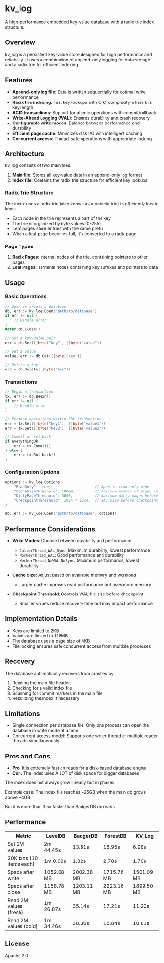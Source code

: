 # kv_log

A high-performance embedded key-value database with a radix trie index structure.

## Overview

kv_log is a persistent key-value store designed for high performance and reliability. It uses a combination of append-only logging for data storage and a radix trie for efficient indexing.

## Features

- **Append-only log file**: Data is written sequentially for optimal write performance
- **Radix trie indexing**: Fast key lookups with O(k) complexity where k is key length
- **ACID transactions**: Support for atomic operations with commit/rollback
- **Write-Ahead Logging (WAL)**: Ensures durability and crash recovery
- **Configurable write modes**: Balance between performance and durability
- **Efficient page cache**: Minimizes disk I/O with intelligent caching
- **Concurrent access**: Thread-safe operations with appropriate locking

## Architecture

kv_log consists of two main files:

1. **Main file**: Stores all key-value data in an append-only log format
2. **Index file**: Contains the radix trie structure for efficient key lookups

### Radix Trie Structure

The index uses a radix trie (also known as a patricia trie) to efficiently locate keys:

- Each node in the trie represents a part of the key
- The trie is organized by byte values (0-255)
- Leaf pages store entries with the same prefix
- When a leaf page becomes full, it's converted to a radix page

### Page Types

1. **Radix Pages**: Internal nodes of the trie, containing pointers to other pages
2. **Leaf Pages**: Terminal nodes containing key suffixes and pointers to data

## Usage

### Basic Operations

```go
// Open or create a database
db, err := kv_log.Open("path/to/database")
if err != nil {
    // Handle error
}
defer db.Close()

// Set a key-value pair
err = db.Set([]byte("key"), []byte("value"))

// Get a value
value, err := db.Get([]byte("key"))

// Delete a key
err = db.Delete([]byte("key"))
```

### Transactions

```go
// Begin a transaction
tx, err := db.Begin()
if err != nil {
    // Handle error
}

// Perform operations within the transaction
err = tx.Set([]byte("key1"), []byte("value1"))
err = tx.Set([]byte("key2"), []byte("value2"))

// Commit or rollback
if everythingOk {
    err = tx.Commit()
} else {
    err = tx.Rollback()
}
```

### Configuration Options

```go
options := kv_log.Options{
    "ReadOnly": true,                    // Open in read-only mode
    "CacheSizeThreshold": 10000,         // Maximum number of pages in cache
    "DirtyPageThreshold": 5000,          // Maximum dirty pages before flush
    "CheckpointThreshold": 1024 * 1024,  // WAL size before checkpoint (1MB)
}

db, err := kv_log.Open("path/to/database", options)
```

## Performance Considerations

- **Write Modes**: Choose between durability and performance
  - `CallerThread_WAL_Sync`: Maximum durability, lowest performance
  - `WorkerThread_WAL`: Good performance and durability
  - `WorkerThread_NoWAL_NoSync`: Maximum performance, lowest durability

- **Cache Size**: Adjust based on available memory and workload
  - Larger cache improves read performance but uses more memory

- **Checkpoint Threshold**: Controls WAL file size before checkpoint
  - Smaller values reduce recovery time but may impact performance

## Implementation Details

- Keys are limited to 2KB
- Values are limited to 128MB
- The database uses a page size of 4KB
- File locking ensures safe concurrent access from multiple processes

## Recovery

The database automatically recovers from crashes by:

1. Reading the main file header
2. Checking for a valid index file
3. Scanning for commit markers in the main file
4. Rebuilding the index if necessary

## Limitations

- Single connection per database file: Only one process can open the database in write mode at a time
- Concurrent access model: Supports one writer thread or multiple reader threads simultaneously

## Pros and Cons

- **Pro:** It is extremely fast on reads for a disk-based database engine
- **Con:** The index uses A LOT of disk space for bigger databases

The index does not always grow linearly but in phases.

Example case: The index file reaches ~25GB when the main db grows above ~4GB

But it is more than 3.5x faster than BadgerDB on reads

## Performance

| Metric | LevelDB | BadgerDB | ForestDB | KV_Log |
|--------|---------|----------|----------|--------|
| Set 2M values | 2m 44.45s | 13.81s | 18.95s | 6.98s |
| 20K txns (10 items each) | 1m 0.09s | 1.32s | 2.78s | 1.70s |
| Space after write | 1052.08 MB | 2002.38 MB | 1715.76 MB | 1501.09 MB |
| Space after close | 1158.78 MB | 1203.11 MB | 2223.16 MB | 1899.50 MB |
| Read 2M values (fresh) | 1m 26.87s | 35.14s | 17.21s | 11.20s |
| Read 2M values (cold) | 1m 34.46s | 38.36s | 16.84s | 10.81s |

## License

Apache 2.0
